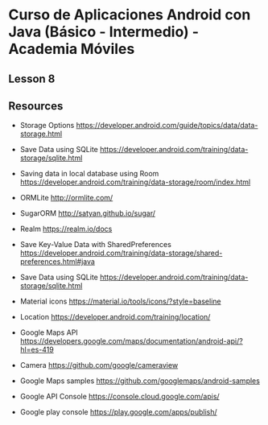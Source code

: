 # Curso de Aplicaciones Android con Java (Básico - Intermedio) - Academia Móviles

## Lesson 8

## Resources 

- Storage Options https://developer.android.com/guide/topics/data/data-storage.html

- Save Data using SQLite https://developer.android.com/training/data-storage/sqlite.html

- Saving data in local database using Room https://developer.android.com/training/data-storage/room/index.html

- ORMLite http://ormlite.com/

- SugarORM http://satyan.github.io/sugar/

- Realm https://realm.io/docs

- Save Key-Value Data with SharedPreferences https://developer.android.com/training/data-storage/shared-preferences.html#java

- Save Data using SQLite https://developer.android.com/training/data-storage/sqlite.html

- Material icons https://material.io/tools/icons/?style=baseline

- Location https://developer.android.com/training/location/

- Google Maps API https://developers.google.com/maps/documentation/android-api/?hl=es-419

- Camera https://github.com/google/cameraview

- Google Maps samples https://github.com/googlemaps/android-samples

- Google API Console https://console.cloud.google.com/apis/

- Google play console https://play.google.com/apps/publish/


